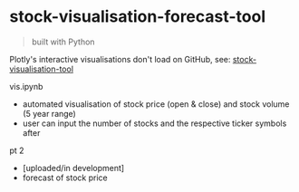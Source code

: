 # stock-visualisation-forecast-tool

> built with Python

Plotly's interactive visualisations don't load on GitHub, see: [stock-visualisation-tool](https://nbviewer.org/github/darrenlxu/stock-forecast-tool/blob/main/proj.ipynb)


vis.ipynb

- automated visualisation of stock price (open & close) and stock volume (5 year range)
- user can input the number of stocks and the respective ticker symbols after 

pt 2

- [uploaded/in development]
- forecast of stock price
